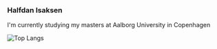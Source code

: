### Halfdan Isaksen
I'm currently studying my masters at Aalborg University in Copenhagen

![Top Langs](https://github-readme-stats-eta-eight-24.vercel.app/api/top-langs/?username=HalfdanIsaksen&layout=compact&exclude_repo=HRTFfpsVR&size_weight=0.5&count_weight=0.5)

<!--
**HalfdanIsaksen/HalfdanIsaksen** is a ✨ _special_ ✨ repository because its `README.md` (this file) appears on your GitHub profile.

Here are some ideas to get you started:

- 🔭 I’m currently working on ...
- 🌱 I’m currently learning ...
- 👯 I’m looking to collaborate on ...
- 🤔 I’m looking for help with ...
- 💬 Ask me about ...
- 📫 How to reach me: ...
- 😄 Pronouns: ...
- ⚡ Fun fact: ...
-->
